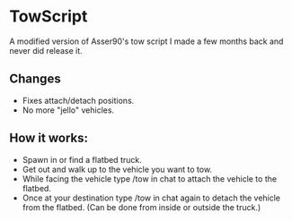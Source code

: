 # TowScript
A modified version of Asser90's tow script I made a few months back and never did release it.

## Changes
- Fixes attach/detach positions.
- No more "jello" vehicles.

## How it works:
- Spawn in or find a flatbed truck.
- Get out and walk up to the vehicle you want to tow.
- While facing the vehicle type /tow in chat to attach the vehicle to the flatbed.
- Once at your destination type /tow in chat again to detach the vehicle from the flatbed. (Can be done from inside or outside the truck.)
